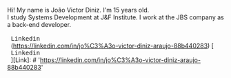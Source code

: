 Hi! My name is João Victor Diniz. I'm 15 years old.
<br>I study Systems Development at J&F Institute. I work at the JBS company as a back-end developer.
<br> <kbd> <br> Linkedin <br> </kbd>(https://linkedin.com/in/jo%C3%A3o-victor-diniz-araujo-88b440283)
[<kbd> <br> Linkedin <br> </kbd>][Link]: # 'https://linkedin.com/in/jo%C3%A3o-victor-diniz-araujo-88b440283'

